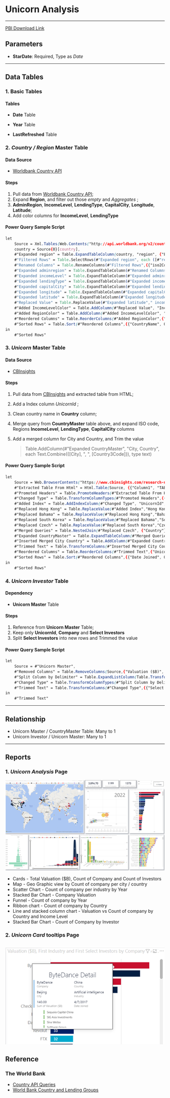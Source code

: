 # Unicorn Analysis

----------

[PBI Download Link](../_Asset%20Library/Source_Files/Unicorn.pbix)

## Parameters

- **StarDate**: Required, Type as <em> Date </em>

----------

## Data Tables

### 1. Basic Tables

#### Tables 

- **Date** Table

- **Year** Table

- **LastRefreshed** Table

### 2. <em> Country / Region </em> Master Table

#### Data Source
- [Worldbank Country API](http://api.worldbank.org/v2/country/)

#### Steps
1. Pull data from [Worldbank Country API](http://api.worldbank.org/v2/country/);
1. Expand **Region**, and filter out those <em> empty </em> and <em> Aggregates </em>;
1. **AdminRegion**, **IncomeLevel**, **LendingType**, **CapitalCity**, **Longitude**, **Latitude**;
1. Add color columns for **IncomeLevel**, **LendingType**

#### Power Query Sample Script
```css
let
    Source = Xml.Tables(Web.Contents("http://api.worldbank.org/v2/country/" & "?per_page=1000")),
    country = Source{0}[country],
    #"Expanded region" = Table.ExpandTableColumn(country, "region", {"Element:Text", "Attribute:id", "Attribute:iso2code"}, {"region.Element:Text", "region.Attribute:id", "region.Attribute:iso2code"}),
    #"Filtered Rows" = Table.SelectRows(#"Expanded region", each ([#"region.Element:Text"] <> null and [#"region.Element:Text"] <> "" and [#"region.Element:Text"] <> "Aggregates")),
    #"Renamed Columns" = Table.RenameColumns(#"Filtered Rows",{{"iso2Code", "Country2Code"}, {"name", "CountryName"}, {"region.Element:Text", "RegionName"}, {"region.Attribute:id", "Region3Code"}, {"region.Attribute:iso2code", "Region2Code"}, {"Attribute:id", "Country3Code"}}),
    #"Expanded adminregion" = Table.ExpandTableColumn(#"Renamed Columns", "adminregion", {"Attribute:id", "Attribute:iso2code"}, {"AdminRegion3Code", "AdminRegion2Code"}),
    #"Expanded incomeLevel" = Table.ExpandTableColumn(#"Expanded adminregion", "incomeLevel", {"Element:Text", "Attribute:id", "Attribute:iso2code"}, {"IncomeLevel", "IncomeLevel3Code", "IncomeLevel2Code"}),
    #"Expanded lendingType" = Table.ExpandTableColumn(#"Expanded incomeLevel", "lendingType", {"Element:Text", "Attribute:id", "Attribute:iso2code"}, {"LendingType", "LendingType3Code", "LendingType2Code"}),
    #"Expanded capitalCity" = Table.ExpandTableColumn(#"Expanded lendingType", "capitalCity", {"Element:Text"}, {"CapitalCity"}),
    #"Expanded longitude" = Table.ExpandTableColumn(#"Expanded capitalCity", "longitude", {"Element:Text"}, {"Longitude"}),
    #"Expanded latitude" = Table.ExpandTableColumn(#"Expanded longitude", "latitude", {"Element:Text"}, {"Latitude"}),
    #"Replaced Value" = Table.ReplaceValue(#"Expanded latitude"," income","",Replacer.ReplaceText,{"IncomeLevel"}),
    #"Added IncomeLevelColor" = Table.AddColumn(#"Replaced Value", "IncomeLevelColor", each if [IncomeLevel3Code] = "HIC" then "Light Green" else if [IncomeLevel3Code] = "UMC" then "Light Blue" else if [IncomeLevel3Code] = "LMC" then "Light Yellow" else if [IncomeLevel3Code] = "LIC" then "Light Red" else null),
    #"Added RegionColor" = Table.AddColumn(#"Added IncomeLevelColor", "RegionColor", each if Text.StartsWith([RegionName], "East Asia") then "Salmon" else if Text.StartsWith([RegionName], "Europe") then "Plum" else if Text.StartsWith([RegionName], "North America") then "SkyBlue" else if Text.StartsWith([RegionName], "Latin America") then "LemonChiffon" else if Text.StartsWith([RegionName], "Middle East") then "Tan" else if Text.StartsWith([RegionName], "South Asia") then "PaleGreen" else if Text.StartsWith([RegionName], "Sub-Saharan") then "Silver" else null),
    #"Reordered Columns" = Table.ReorderColumns(#"Added RegionColor",{"CountryName", "Country3Code", "Country2Code", "RegionName", "Region3Code", "Region2Code", "RegionColor", "AdminRegion3Code", "AdminRegion2Code", "IncomeLevel", "IncomeLevel3Code", "IncomeLevel2Code", "IncomeLevelColor", "LendingType", "LendingType3Code", "LendingType2Code", "CapitalCity", "Longitude", "Latitude"}),
    #"Sorted Rows" = Table.Sort(#"Reordered Columns",{{"CountryName", Order.Ascending}})
in
    #"Sorted Rows"
```

### 3. <em> Unicorn </em> Master Table

#### Data Source
- [CBInsights](https://www.cbinsights.com/research-unicorn-companies)

#### Steps

1. Pull data from [CBInsights](https://www.cbinsights.com/research-unicorn-companies) and extracted table from HTML;
1. Add a Index column <em> UnicornId </em>;
1. Clean country name in **Country** column;
1. Merge query from **CountryMaster** table above, and expand ISO code, Regions **IncomeLevel**, **LendingType**, **CapitalCity** columns
1. Add a merged column for City and Country, and Trim the value
    
    >Table.AddColumn(#"Expanded CountryMaster", "City, Country", each Text.Combine({[City], ", ", [Country3Code]}), type text)

#### Power Query Sample Script
```css
let
    Source = Web.BrowserContents("https://www.cbinsights.com/research-unicorn-companies"),
    #"Extracted Table From Html" = Html.Table(Source, {{"Column1", "TABLE.sortable-theme-bootstrap > * > TR > :nth-child(1)"}, {"Column2", "TABLE.sortable-theme-bootstrap > * > TR > :nth-child(2)"}, {"Column3", "TABLE.sortable-theme-bootstrap > * > TR > :nth-child(3)"}, {"Column4", "TABLE.sortable-theme-bootstrap > * > TR > :nth-child(4)"}, {"Column5", "TABLE.sortable-theme-bootstrap > * > TR > :nth-child(5)"}, {"Column6", "TABLE.sortable-theme-bootstrap > * > TR > :nth-child(6)"}, {"Column7", "TABLE.sortable-theme-bootstrap > * > TR > :nth-child(7)"}}, [RowSelector="TABLE.sortable-theme-bootstrap > * > TR"]),
    #"Promoted Headers" = Table.PromoteHeaders(#"Extracted Table From Html", [PromoteAllScalars=true]),
    #"Changed Type" = Table.TransformColumnTypes(#"Promoted Headers",{{"Company", type text}, {"Valuation ($B)", type number}, {"Date Joined", type date}, {"Country", type text}, {"City", type text}, {"Industry", type text}, {"Select Investors", type text}}),
    #"Added Index" = Table.AddIndexColumn(#"Changed Type", "UnicornId", 1, 1, Int64.Type),
    #"Replaced Hong Kong" = Table.ReplaceValue(#"Added Index","Hong Kong","Hong Kong SAR, China",Replacer.ReplaceText,{"Country"}),
    #"Replaced Bahama" = Table.ReplaceValue(#"Replaced Hong Kong","Bahama","Bahamas, The",Replacer.ReplaceText,{"Country"}),
    #"Replaced South Korea" = Table.ReplaceValue(#"Replaced Bahama","South Korea","Korea, Rep.",Replacer.ReplaceText,{"Country"}),
    #"Replaced Czech" = Table.ReplaceValue(#"Replaced South Korea","Czech Republic","Czechia",Replacer.ReplaceText,{"Country"}),
    #"Merged Queries" = Table.NestedJoin(#"Replaced Czech", {"Country"}, CountryMaster, {"CountryName"}, "CountryMaster", JoinKind.LeftOuter),
    #"Expanded CountryMaster" = Table.ExpandTableColumn(#"Merged Queries", "CountryMaster", {"CountryName", "Country3Code", "Country2Code", "RegionName", "RegionColor", "IncomeLevel", "IncomeLevelColor", "LendingType", "CapitalCity"}, {"CountryName", "Country3Code", "Country2Code", "RegionName", "RegionColor", "IncomeLevel", "IncomeLevelColor", "LendingType", "CapitalCity"}),
    #"Inserted Merged City Country" = Table.AddColumn(#"Expanded CountryMaster", "City, Country", each Text.Combine({[City], ", ", [Country3Code]}), type text),
    #"Trimmed Text" = Table.TransformColumns(#"Inserted Merged City Country",{{"City, Country", Text.Trim, type text}}),
    #"Reordered Columns" = Table.ReorderColumns(#"Trimmed Text",{"UnicornId", "Company", "Valuation ($B)", "Date Joined", "Country", "City", "Industry", "Select Investors"}),
    #"Sorted Rows" = Table.Sort(#"Reordered Columns",{{"Date Joined", Order.Descending}, {"UnicornId", Order.Descending}})
in
    #"Sorted Rows"
```

### 4. <em> Unicorn Investor </em> Table

#### Dependency
- **Unicorn Master** Table

#### Steps
1. Reference from **Unicorn Master** Table;
1. Keep only **UnicornId**, **Company** and **Select Investors**
1. Split **Select Investors** into new rows and Trimmed the value


#### Power Query Sample Script
```css
let
    Source = #"Unicorn Master",
    #"Removed Columns" = Table.RemoveColumns(Source,{"Valuation ($B)", "Date Joined", "Country", "City", "Industry", "City, Country"}),
    #"Split Column by Delimiter" = Table.ExpandListColumn(Table.TransformColumns(#"Removed Columns", {{"Select Investors", Splitter.SplitTextByDelimiter(",", QuoteStyle.Csv), let itemType = (type nullable text) meta [Serialized.Text = true] in type {itemType}}}), "Select Investors"),
    #"Changed Type" = Table.TransformColumnTypes(#"Split Column by Delimiter",{{"Select Investors", type text}}),
    #"Trimmed Text" = Table.TransformColumns(#"Changed Type",{{"Select Investors", Text.Trim, type text}})
in
    #"Trimmed Text"
```

----------

## Relationship
- Unicorn Master / CountryMaster Table: Many to 1
- Unicorn Investor / Unicorn Master: Many to 1

----------

## Reports

### 1. <em> Unicorn Analysis </em> Page
![Screenshot](../_Asset%20Library/Unicorn_Screenshot.png)

- Cards - Total Valuation ($B), Count of Company and Count of Investors
- Map - Geo Graphic view by Count of company per city / country
- Scatter Chart - Count of company per industry by Year
- Stacked Bar Chart - Company Valuation
- Funnel - Count of company by Year
- Ribbon chart - Count of company by Country
- Line and stacked column chart - Valuation vs Count of company by Country and Income Level
- Stacked Bar Chart - Count of Company by Investor

### 2. <em> Unicorn Card </em> tooltips Page
![Screenshot](../_Asset%20Library/Unicorn_Card.png)
----------

## Reference

### The World Bank

- [Country API Queries](https://datahelpdesk.worldbank.org/knowledgebase/articles/898590-country-api-queries)
- [World Bank Country and Lending Groups](https://datahelpdesk.worldbank.org/knowledgebase/articles/906519-world-bank-country-and-lending-groups)